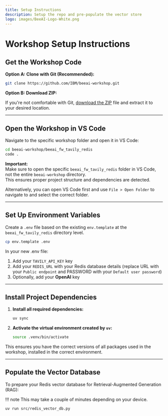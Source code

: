 ```yaml
---
title: Setup Instructions
description: Setup the repo and pre-populate the vector store
logo: images/BeeAI-Logo-White.png
---
```


# Workshop Setup Instructions

## Get the Workshop Code

**Option A: Clone with Git (Recommended):**

```bash
git clone https://github.com/IBM/beeai-workshop.git
```

**Option B: Download ZIP:**

If you're not comfortable with Git, [download the ZIP](https://github.com/IBM/beeai-workshop/archive/refs/heads/main.zip) file and extract it to your desired location.

---

## Open the Workshop in VS Code

Navigate to the specific workshop folder and open it in VS Code:

```bash
cd beeai-workshop/beeai_fw_tavily_redis
code .
```

**Important:**  
Make sure to open the specific `beeai_fw_tavily_redis` folder in VS Code, not the entire `beeai-workshop` directory.  
This ensures proper project structure and dependencies are detected.

Alternatively, you can open VS Code first and use `File > Open Folder` to navigate to and select the correct folder.

---

## Set Up Environment Variables

Create a `.env` file based on the existing `env.template` at the `beeai_fw_tavily_redis` directory level.  

```bash
cp env.template .env
```

In your new .env file:

1. Add your `TAVILY_API_KEY` key
2. Add your `REDIS_URL` with your Redis database details (replace URL with your `Public endpoint` and PASSWORD with your `Default user password`)
3. Optionally, add your **OpenAI** key

---

## Install Project Dependencies

1. **Install all required dependencies:**

    ```bash
    uv sync
    ```

2. **Activate the virtual environment created by `uv`:**

    ```bash
    source .venv/bin/activate
    ```

This ensures you have the correct versions of all packages used in the workshop, installed in the correct environment.

---

## Populate the Vector Database

To prepare your Redis vector database for Retrieval-Augmented Generation (RAG):

!!! note
    This may take a couple of minutes depending on your device.

```bash
uv run src/redis_vector_db.py  
```

